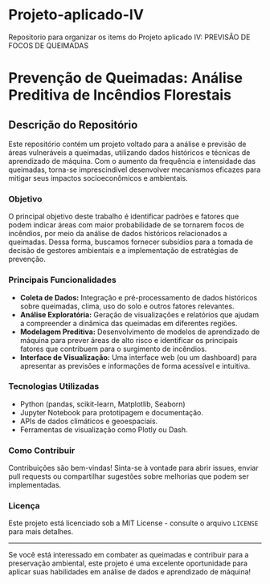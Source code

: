 # Projeto-aplicado-IV
Repositorio para organizar os items do Projeto aplicado IV: PREVISÃO DE FOCOS DE QUEIMADAS


# Prevenção de Queimadas: Análise Preditiva de Incêndios Florestais

## Descrição do Repositório

Este repositório contém um projeto voltado para a análise e previsão de áreas vulneráveis a queimadas, utilizando dados históricos e técnicas de aprendizado de máquina. Com o aumento da frequência e intensidade das queimadas, torna-se imprescindível desenvolver mecanismos eficazes para mitigar seus impactos socioeconômicos e ambientais.

### Objetivo

O principal objetivo deste trabalho é identificar padrões e fatores que podem indicar áreas com maior probabilidade de se tornarem focos de incêndios, por meio da análise de dados históricos relacionados a queimadas. Dessa forma, buscamos fornecer subsídios para a tomada de decisão de gestores ambientais e a implementação de estratégias de prevenção.

### Principais Funcionalidades

- **Coleta de Dados:** Integração e pré-processamento de dados históricos sobre queimadas, clima, uso do solo e outros fatores relevantes.
- **Análise Exploratória:** Geração de visualizações e relatórios que ajudam a compreender a dinâmica das queimadas em diferentes regiões.
- **Modelagem Preditiva:** Desenvolvimento de modelos de aprendizado de máquina para prever áreas de alto risco e identificar os principais fatores que contribuem para o surgimento de incêndios.
- **Interface de Visualização:** Uma interface web (ou um dashboard) para apresentar as previsões e informações de forma acessível e intuitiva.

### Tecnologias Utilizadas

- Python (pandas, scikit-learn, Matplotlib, Seaborn)
- Jupyter Notebook para prototipagem e documentação.
- APIs de dados climáticos e geoespaciais.
- Ferramentas de visualização como Plotly ou Dash.

### Como Contribuir

Contribuições são bem-vindas! Sinta-se à vontade para abrir issues, enviar pull requests ou compartilhar sugestões sobre melhorias que podem ser implementadas.

### Licença

Este projeto está licenciado sob a MIT License - consulte o arquivo `LICENSE` para mais detalhes.

---

Se você está interessado em combater as queimadas e contribuir para a preservação ambiental, este projeto é uma excelente oportunidade para aplicar suas habilidades em análise de dados e aprendizado de máquina!
